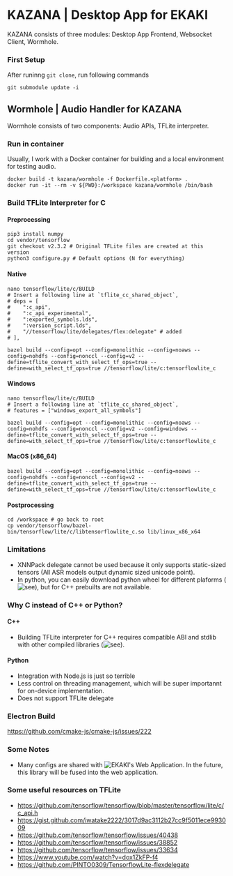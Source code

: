 # KAZANA | Desktop App for EKAKI
KAZANA consists of three modules: Desktop App Frontend, Websocket Client, Wormhole.

### First Setup
After runinng `git clone`, run following commands
```shell
git submodule update -i
```

## Wormhole | Audio Handler for KAZANA
Wormhole consists of two components: Audio APIs, TFLite interpreter.

### Run in container
Usually, I work with a Docker container for building and a local environment for testing audio.
```shell
docker build -t kazana/wormhole -f Dockerfile.<platform> .
docker run -it --rm -v ${PWD}:/workspace kazana/wormhole /bin/bash
```

### Build TFLite Interpreter for C
#### Preprocessing
```shell
pip3 install numpy
cd vendor/tensorflow
git checkout v2.3.2 # Original TFLite files are created at this version
python3 configure.py # Default options (N for everything)
```

#### Native
```shell
nano tensorflow/lite/c/BUILD
# Insert a following line at `tflite_cc_shared_object`, 
# deps = [
#    ":c_api",
#    ":c_api_experimental",
#    ":exported_symbols.lds",
#    ":version_script.lds",
#    "//tensorflow/lite/delegates/flex:delegate" # added
# ],

bazel build --config=opt --config=monolithic --config=noaws --config=nohdfs --config=nonccl --config=v2 --define=tflite_convert_with_select_tf_ops=true --define=with_select_tf_ops=true //tensorflow/lite/c:tensorflowlite_c
```

#### Windows
```shell
nano tensorflow/lite/c/BUILD
# Insert a following line at `tflite_cc_shared_object`, 
# features = ["windows_export_all_symbols"]

bazel build --config=opt --config=monolithic --config=noaws --config=nohdfs --config=nonccl --config=v2 --config=windows --define=tflite_convert_with_select_tf_ops=true --define=with_select_tf_ops=true //tensorflow/lite/c:tensorflowlite_c
```

#### MacOS (x86_64)
```shell
bazel build --config=opt --config=monolithic --config=noaws --config=nohdfs --config=nonccl --config=v2 --define=tflite_convert_with_select_tf_ops=true --define=with_select_tf_ops=true //tensorflow/lite/c:tensorflowlite_c
```

#### Postprocessing
```shell
cd /workspace # go back to root
cp vendor/tensorflow/bazel-bin/tensorflow/lite/c/libtensorflowlite_c.so lib/linux_x86_x64
```

### Limitations
- XNNPack delegate cannot be used because it only supports static-sized tensors (All ASR models output dynamic sized unicode point).
- In python, you can easily download python wheel for different plaforms (![see](https://www.tensorflow.org/lite/guide/python)), but for C++ prebuilts are not available.

### Why C instead of C++ or Python?
#### C++
- Building TFLite interpreter for C++ requires compatible ABI and stdlib with other compiled libraries (![see](https://github.com/tensorflow/tensorflow/issues/33634#issuecomment-596771602)).

#### Python
- Integration with Node.js is just so terrible
- Less control on threading management, which will be super importannt for on-device implementation.
- Does not support TFLite delegate

### Electron Build
https://github.com/cmake-js/cmake-js/issues/222

### Some Notes
- Many configs are shared with ![EKAKI's Web Application](https://github.com/chief-co-jp/ekaki). In the future, this library will be fused into the web application.

### Some useful resources on TFLite
- https://github.com/tensorflow/tensorflow/blob/master/tensorflow/lite/c/c_api.h
- https://gist.github.com/iwatake2222/3017d9ac3112b27cc9f5011ece993009
- https://github.com/tensorflow/tensorflow/issues/40438
- https://github.com/tensorflow/tensorflow/issues/38852
- https://github.com/tensorflow/tensorflow/issues/33634
- https://www.youtube.com/watch?v=dox1ZkFP-f4
- https://github.com/PINTO0309/TensorflowLite-flexdelegate